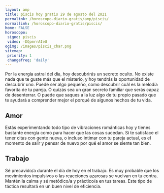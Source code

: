 ```yaml
---
layout: amp
title: piscis hoy gratis 29 de agosto del 2021 
permalink: /horoscopo-diario-gratis/amp/piscis/
normallink: /horoscopo-diario-gratis/piscis/
home: FALSE
horoscopo:
 signo: piscis
 video: -DQpmrrAIeU
ogimg: /images/piscis_char.png
sitemap:
 priority: 1
 changefreq: 'daily'
---
```



Por la energía astral del día, hoy descubrirás un secreto oculto. No existe nada que te guste más que el misterio, y hoy tendrás la oportunidad de descubrir uno. Puede ser algo pequeño, como descubrir cuál es la melodía favorita de tu pareja. O quizás sea un gran secreto familiar que serás capaz de desenterrar. O puede que saques a la luz algo de tu propio pasado que te ayudará a comprender mejor el porqué de algunos hechos de tu vida.

## Amor

Estás experimentando todo tipo de vibraciones románticas hoy y tienes bastante energía como para hacer que las cosas sucedan. Si te satisface el tener citas con gente nueva, o incluso intimar con tu pareja actual, es el momento de salir y pensar de nuevo por qué el amor se siente tan bien.

## Trabajo

Sé precavido/a durante el día de hoy en el trabajo. Es muy probable que los movimientos impulsivos o las reacciones azarosas se vuelvan en tu contra. Mantén la calma y sé metódico/a y práctico/a en tus tareas. Este tipo de táctica resultará en un buen nivel de eficiencia.